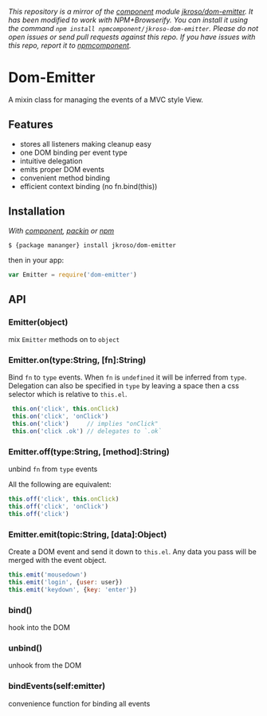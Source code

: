 *This repository is a mirror of the [component](http://component.io) module [jkroso/dom-emitter](http://github.com/jkroso/dom-emitter). It has been modified to work with NPM+Browserify. You can install it using the command `npm install npmcomponent/jkroso-dom-emitter`. Please do not open issues or send pull requests against this repo. If you have issues with this repo, report it to [npmcomponent](https://github.com/airportyh/npmcomponent).*
# Dom-Emitter

A mixin class for managing the events of a MVC style View.

## Features

- stores all listeners making cleanup easy
- one DOM binding per event type
- intuitive delegation
- emits proper DOM events
- convenient method binding
- efficient context binding (no fn.bind(this))

## Installation

_With [component](//github.com/component/component), [packin](//github.com/jkroso/packin) or [npm](//github.com/isaacs/npm)_

    $ {package mananger} install jkroso/dom-emitter

then in your app:

```javascript
var Emitter = require('dom-emitter')
```

## API

### Emitter(object)

  mix `Emitter` methods on to `object`

### Emitter.on(type:String, [fn]:String)

  Bind `fn` to `type` events. When `fn` is `undefined`
  it will be inferred from `type`. Delegation can also be
  specified in `type` by leaving a space then a css
  selector which is relative to `this.el`.

```js
 this.on('click', this.onClick)
 this.on('click', 'onClick')
 this.on('click')     // implies "onClick"
 this.on('click .ok') // delegates to `.ok`
```

### Emitter.off(type:String, [method]:String)

  unbind `fn` from `type` events

  All the following are equivalent:

```js
this.off('click', this.onClick)
this.off('click', 'onClick')
this.off('click')
```

### Emitter.emit(topic:String, [data]:Object)

  Create a DOM event and send it down to `this.el`.
  Any data you pass will be merged with the event
  object.

```js
this.emit('mousedown')
this.emit('login', {user: user})
this.emit('keydown', {key: 'enter'})
```

### bind()

  hook into the DOM

### unbind()

  unhook from the DOM

### bindEvents(self:emitter)

  convenience function for binding all events